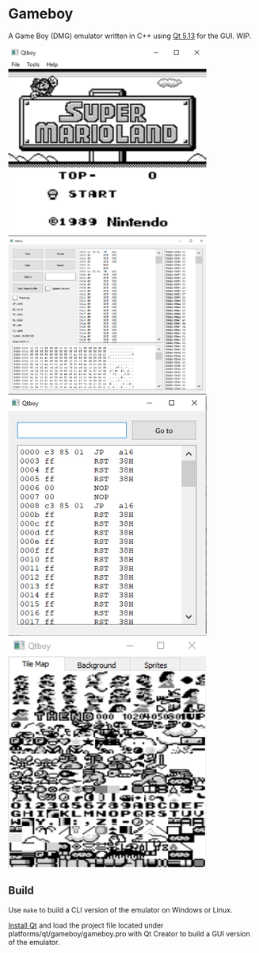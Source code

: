 # Gameboy

A Game Boy (DMG) emulator written in C++ using [Qt 5.13](https://qt.io) for the GUI. WIP.

<img src="docs/preview/main_preview.png" width="400">
<img src="docs/preview/debugger_preview.png" width="400">
<img src="docs/preview/disassembler_preview.png" width="400">
<img src="docs/preview/vram_viewer_preview.png" width="400">

## Build

Use `make` to build a CLI version of the emulator on Windows or Linux.

[Install Qt](https://doc.qt.io/qt-5/gettingstarted.html) and load the project file located under platforms/qt/gameboy/gameboy.pro with Qt Creator to build a GUI version of the emulator.

